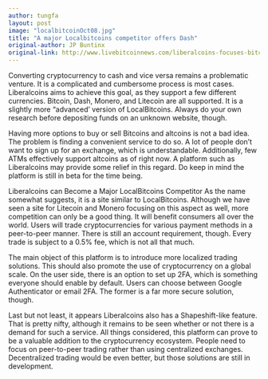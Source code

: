 ```yaml
---
author: tungfa
layout: post
image: "localbitcoinOct08.jpg"
title: "A major Localbitcoins competitor offers Dash"
original-author: JP Buntinx
original-link: http://www.livebitcoinnews.com/liberalcoins-focuses-bitcoin-altcoin-peer-peer-trading/
---
```


Converting cryptocurrency to cash and vice versa remains a problematic venture. It is a complicated and cumbersome process is most cases. Liberalcoins aims to achieve this goal, as they support a few different currencies. Bitcoin, Dash, Monero, and Litecoin are all supported. It is a slightly more “advanced’ version of LocalBitcoins. Always do your own research before depositing funds on an unknown website, though.

Having more options to buy or sell Bitcoins and altcoins is not a bad idea. The problem is finding a convenient service to do so. A lot of people don’t want to sign up for an exchange, which is understandable. Additionally, few ATMs effectively support altcoins as of right now. A platform such as Liberalcoins may provide some relief in this regard. Do keep in mind the platform is still in beta for the time being.

Liberalcoins can Become a Major LocalBitcoins Competitor
As the name somewhat suggests, it is a site similar to LocalBitcoins. Although we have seen a site for Litecoin and Monero focusing on this aspect as well, more competition can only be a good thing. It will benefit consumers all over the world. Users will trade cryptocurrencies for various payment methods in a peer-to-peer manner. There is still an account requirement, though. Every trade is subject to a 0.5% fee, which is not all that much.

The main object of this platform is to introduce more localized trading solutions. This should also promote the use of cryptocurrency on a global scale. On the user side, there is an option to set up 2FA, which is something everyone should enable by default. Users can choose between Google Authenticator or email 2FA. The former is a far more secure solution, though.

Last but not least, it appears Liberalcoins also has a Shapeshift-like feature. That is pretty nifty, although it remains to be seen whether or not there is a demand for such a service. All things considered, this platform can prove to be a valuable addition to the cryptocurrency ecosystem. People need to focus on peer-to-peer trading rather than using centralized exchanges. Decentralized trading would be even better, but those solutions are still in development.

